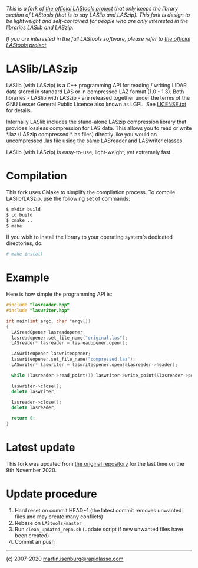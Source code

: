 _This is a fork of
[the official LAStools project](https://github.com/LAStools/LAStools)
that only keeps the library section of LAStools (that is to say LASlib
and LASzip). This fork is design to be lightweight and self-contained
for people who are only interested in the libraries LASlib and
LASzip._

_If you are interested in the full LAStools software, please
refer to [the official LAStools
project](https://github.com/LAStools/LAStools)._

# LASlib/LASzip

LASlib (with LASzip) is a C++ programming API for reading / writing
LIDAR data stored in standard LAS or in compressed LAZ format (1.0 -
1.3). Both libraries - LASlib with LASzip - are released together
under the terms of the GNU Lesser General Public Licence also known as
LGPL. See [LICENSE.txt](LICENSE.txt) for details.

Internally LASlib includes the stand-alone LASzip compression library that
provides lossless compression for LAS data. This allows you to read or
write *.laz (LASzip compressed *.las files) directly like you would an
uncompressed .las file using the same LASreader and LASwriter classes.

LASlib (with LASzip) is easy-to-use, light-weight, yet extremely fast.

# Compilation

This fork uses CMake to simplify the compilation process. To
compile LASlib/LASzip, use the following set of commands:

```sh
$ mkdir build
$ cd build
$ cmake ..
$ make
```

If you wish to install the library to your operating system's
dedicated directories, do:

```sh
# make install
```

# Example

Here is how simple the programming API is:

```c++
#include "lasreader.hpp"
#include "laswriter.hpp"

int main(int argc, char *argv[])
{
  LASreadOpener lasreadopener;
  lasreadopener.set_file_name("original.las");
  LASreader* lasreader = lasreadopener.open();

  LASwriteOpener laswriteopener;
  laswriteopener.set_file_name("compressed.laz");
  LASwriter* laswriter = laswriteopener.open(&lasreader->header);

  while (lasreader->read_point()) laswriter->write_point(&lasreader->point);

  laswriter->close();
  delete laswriter;

  lasreader->close();
  delete lasreader;

  return 0;
}
```

# Latest update

This fork was updated from [the original
repository](https://github.com/LAStools/LAStools) for the last
time on the 9th November 2020.

# Update procedure

1. Hard reset on commit HEAD~1 (the latest commit removes unwanted
files and may create many conflicts)
2. Rebase on `LAStools/master`
3. Run `clean_updated_repo.sh` (update script if new unwanted files
   have been created)
4. Commit an push


--------------------

(c) 2007-2020 martin.isenburg@rapidlasso.com
